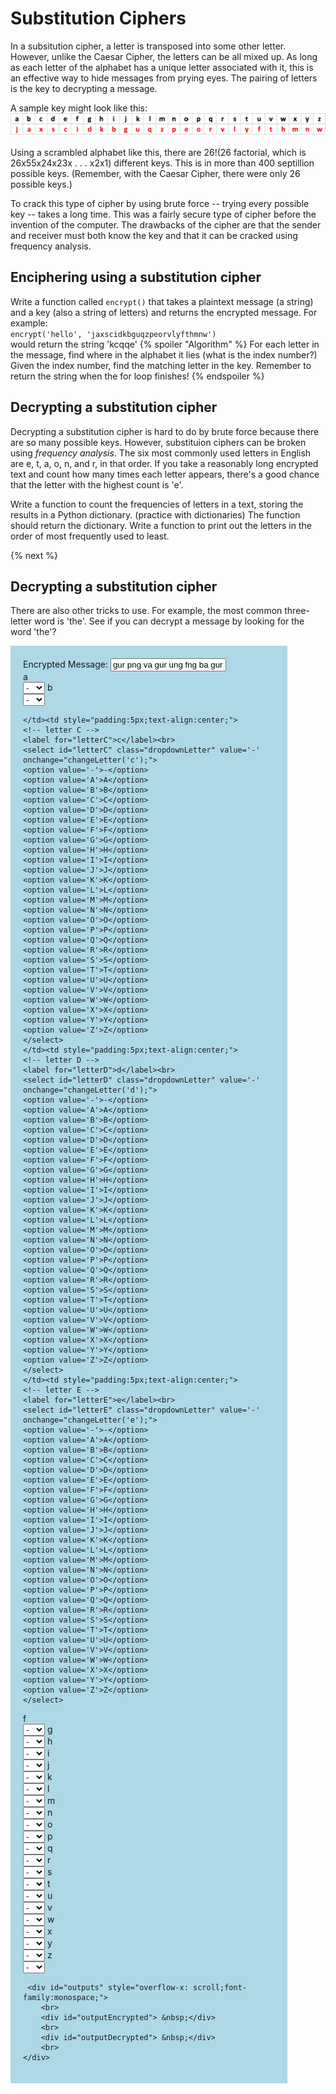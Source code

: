 # Substitution Ciphers
In a subsitution cipher, a letter is transposed into some other letter. However, unlike the Caesar Cipher, the letters can be all mixed up. As long as each letter of the alphabet has a unique letter associated with it, this is an effective way to hide messages from prying eyes. The pairing of letters is the key to decrypting a message.

A sample key might look like this:
![Koch depth 0](https://raw.githubusercontent.com/martybillingsley/images/master/subCipherKey.png) <br><br>
Using a scrambled alphabet like this, there are 26!(26 factorial, which is 26x55x24x23x . . . x2x1) different keys. This is in more than 400 septillion possible keys. (Remember, with the Caesar Cipher, there were only 26 possible keys.)

To crack this type of cipher by using brute force -- trying every possible key -- takes a long time.  This was a fairly secure type of cipher before the invention of the computer. The drawbacks of the cipher are that the sender and receiver must both know the key and that it can be cracked using frequency analysis.
<br>

## Enciphering using a substitution cipher
Write a function called `encrypt()` that takes a plaintext message (a string) and a key (also a string of letters) and returns the encrypted message.  For example:<br>
`encrypt('hello', 'jaxscidkbguqzpeorvlyfthmnw')` <br>
would return the string 'kcqqe'
{% spoiler "Algorithm" %}
For each letter in the message, find where in the alphabet it lies (what is the index number?)
Given the index number, find the matching letter in the key.
Remember to return the string when the for loop finishes!
{% endspoiler %}<br>


## Decrypting a substitution cipher
Decrypting a substitution cipher is hard to do by brute force because there are so many possible keys. However, substituion ciphers can be broken using *frequency analysis*. The six most commonly used letters in English are e, t, a, o, n, and r, in that order. If you take a reasonably long encrypted text and count how many times each letter appears, there's a good chance that the letter with the highest count is 'e'.

Write a function to count the frequencies of letters in a text, storing the results in a Python dictionary. (practice with dictionaries) The function should return the dictionary. Write a function to print out the letters in the order of most frequently used to least.


{% next %}
## Decrypting a substitution cipher
There are also other tricks to use. For example, the most common three-letter word is 'the'. See if you can decrypt a message by looking for the word 'the'?


<div style="background-color:lightblue; padding:20px; width:80%;">
	Encrypted Message: 
	<input id="textInput3" type="text" value="gur png va gur ung fng ba gur avpr kuvgr furrg" style="overflow-x: scroll;"><br>
	<!-- other possibilities:
hke qeelcs ykelc zjveep ajqqeepl bp zn ajqqveez?
who loosed those maroon balloons in my ballroom?

Fuzzy Wuzzy was a bear. Fuzzy Wuzzy had no hair. Fuzzy Wuzzy wasn't fuzzy, was he?
Ifwwn Hfwwn hjl j acjv. Ifwwn Hfwwn kjs pe kjbv. Ifwwn Hfwwn hjlp'y ifwwn, hjl kc?

The rain in Spain stays mainly in the plain
Ykc vjbp bp Lojbp lyjnl zjbpqn bp ykc oqjbp

-->
	<table style="padding:5px;text-align:center;font-family: monospace;">
		<tr><td style="padding:5px;text-align:center;text-align:center;">
	<!-- letter A -->
	<label for="letterA">a</label><br>
	<select id="letterA" class="dropdownLetter" value='-' onchange="changeLetter('a');">
	<option value='-'>-</option>
    <option value='A'>A</option>
    <option value='B'>B</option>
    <option value='C'>C</option>
    <option value='D'>D</option>
    <option value='E'>E</option>
    <option value='F'>F</option>
    <option value='G'>G</option>
    <option value='H'>H</option>
    <option value='I'>I</option>
    <option value='J'>J</option>
    <option value='K'>K</option>
    <option value='L'>L</option>
    <option value='M'>M</option>
    <option value='N'>N</option>
    <option value='O'>O</option>
    <option value='P'>P</option>
    <option value='Q'>Q</option>
    <option value='R'>R</option>
    <option value='S'>S</option>
    <option value='T'>T</option>
    <option value='U'>U</option>
    <option value='V'>V</option>
    <option value='W'>W</option>
    <option value='X'>X</option>
    <option value='Y'>Y</option>
    <option value='Z'>Z</option>
    </select>
	</td><td style="padding:5px;text-align:center;text-align:center;">
    <!-- letter B -->
	<label for="letterB">b</label><br>
	<select id="letterB" class="dropdownLetter" value='-' onchange="changeLetter('b');">
	<option value='-'>-</option>
    <option value='A'>A</option>
    <option value='B'>B</option>
    <option value='C'>C</option>
    <option value='D'>D</option>
    <option value='E'>E</option>
    <option value='F'>F</option>
    <option value='G'>G</option>
    <option value='H'>H</option>
    <option value='I'>I</option>
    <option value='J'>J</option>
    <option value='K'>K</option>
    <option value='L'>L</option>
    <option value='M'>M</option>
    <option value='N'>N</option>
    <option value='O'>O</option>
    <option value='P'>P</option>
    <option value='Q'>Q</option>
    <option value='R'>R</option>
    <option value='S'>S</option>
    <option value='T'>T</option>
    <option value='U'>U</option>
    <option value='V'>V</option>
    <option value='W'>W</option>
    <option value='X'>X</option>
    <option value='Y'>Y</option>
    <option value='Z'>Z</option>
    </select>

	</td><td style="padding:5px;text-align:center;">
    <!-- letter C -->
	<label for="letterC">c</label><br>
	<select id="letterC" class="dropdownLetter" value='-' onchange="changeLetter('c');">
	<option value='-'>-</option>
    <option value='A'>A</option>
    <option value='B'>B</option>
    <option value='C'>C</option>
    <option value='D'>D</option>
    <option value='E'>E</option>
    <option value='F'>F</option>
    <option value='G'>G</option>
    <option value='H'>H</option>
    <option value='I'>I</option>
    <option value='J'>J</option>
    <option value='K'>K</option>
    <option value='L'>L</option>
    <option value='M'>M</option>
    <option value='N'>N</option>
    <option value='O'>O</option>
    <option value='P'>P</option>
    <option value='Q'>Q</option>
    <option value='R'>R</option>
    <option value='S'>S</option>
    <option value='T'>T</option>
    <option value='U'>U</option>
    <option value='V'>V</option>
    <option value='W'>W</option>
    <option value='X'>X</option>
    <option value='Y'>Y</option>
    <option value='Z'>Z</option>
    </select>
	</td><td style="padding:5px;text-align:center;">
    <!-- letter D -->
	<label for="letterD">d</label><br>
	<select id="letterD" class="dropdownLetter" value='-' onchange="changeLetter('d');">
	<option value='-'>-</option>
    <option value='A'>A</option>
    <option value='B'>B</option>
    <option value='C'>C</option>
    <option value='D'>D</option>
    <option value='E'>E</option>
    <option value='F'>F</option>
    <option value='G'>G</option>
    <option value='H'>H</option>
    <option value='I'>I</option>
    <option value='J'>J</option>
    <option value='K'>K</option>
    <option value='L'>L</option>
    <option value='M'>M</option>
    <option value='N'>N</option>
    <option value='O'>O</option>
    <option value='P'>P</option>
    <option value='Q'>Q</option>
    <option value='R'>R</option>
    <option value='S'>S</option>
    <option value='T'>T</option>
    <option value='U'>U</option>
    <option value='V'>V</option>
    <option value='W'>W</option>
    <option value='X'>X</option>
    <option value='Y'>Y</option>
    <option value='Z'>Z</option>
    </select>
	</td><td style="padding:5px;text-align:center;">
    <!-- letter E -->
	<label for="letterE">e</label><br>
	<select id="letterE" class="dropdownLetter" value='-' onchange="changeLetter('e');">
	<option value='-'>-</option>
    <option value='A'>A</option>
    <option value='B'>B</option>
    <option value='C'>C</option>
    <option value='D'>D</option>
    <option value='E'>E</option>
    <option value='F'>F</option>
    <option value='G'>G</option>
    <option value='H'>H</option>
    <option value='I'>I</option>
    <option value='J'>J</option>
    <option value='K'>K</option>
    <option value='L'>L</option>
    <option value='M'>M</option>
    <option value='N'>N</option>
    <option value='O'>O</option>
    <option value='P'>P</option>
    <option value='Q'>Q</option>
    <option value='R'>R</option>
    <option value='S'>S</option>
    <option value='T'>T</option>
    <option value='U'>U</option>
    <option value='V'>V</option>
    <option value='W'>W</option>
    <option value='X'>X</option>
    <option value='Y'>Y</option>
    <option value='Z'>Z</option>
    </select>
</td></tr>
<tr><td style="padding:5px;text-align:center;">
    <!-- letter F -->
	<label for="letterF">f</label><br>
	<select id="letterF" class="dropdownLetter" value='-' onchange="changeLetter('f');">
	<option value='-'>-</option>
    <option value='A'>A</option>
    <option value='B'>B</option>
    <option value='C'>C</option>
    <option value='D'>D</option>
    <option value='E'>E</option>
    <option value='F'>F</option>
    <option value='G'>G</option>
    <option value='H'>H</option>
    <option value='I'>I</option>
    <option value='J'>J</option>
    <option value='K'>K</option>
    <option value='L'>L</option>
    <option value='M'>M</option>
    <option value='N'>N</option>
    <option value='O'>O</option>
    <option value='P'>P</option>
    <option value='Q'>Q</option>
    <option value='R'>R</option>
    <option value='S'>S</option>
    <option value='T'>T</option>
    <option value='U'>U</option>
    <option value='V'>V</option>
    <option value='W'>W</option>
    <option value='X'>X</option>
    <option value='Y'>Y</option>
    <option value='Z'>Z</option>
    </select>
</td><td style="padding:5px;text-align:center;">
    <!-- letter G -->
	<label for="letterG">g</label><br>
	<select id="letterG" class="dropdownLetter" value='-' onchange="changeLetter('g');">
	<option value='-'>-</option>
    <option value='A'>A</option>
    <option value='B'>B</option>
    <option value='C'>C</option>
    <option value='D'>D</option>
    <option value='E'>E</option>
    <option value='F'>F</option>
    <option value='G'>G</option>
    <option value='H'>H</option>
    <option value='I'>I</option>
    <option value='J'>J</option>
    <option value='K'>K</option>
    <option value='L'>L</option>
    <option value='M'>M</option>
    <option value='N'>N</option>
    <option value='O'>O</option>
    <option value='P'>P</option>
    <option value='Q'>Q</option>
    <option value='R'>R</option>
    <option value='S'>S</option>
    <option value='T'>T</option>
    <option value='U'>U</option>
    <option value='V'>V</option>
    <option value='W'>W</option>
    <option value='X'>X</option>
    <option value='Y'>Y</option>
    <option value='Z'>Z</option>
    </select>
</td><td style="padding:5px;text-align:center;">
    <!-- letter H -->
	<label for="letterH">h</label><br>
	<select id="letterH" class="dropdownLetter" value='-' onchange="changeLetter('h');">
	<option value='-'>-</option>
    <option value='A'>A</option>
    <option value='B'>B</option>
    <option value='C'>C</option>
    <option value='D'>D</option>
    <option value='E'>E</option>
    <option value='F'>F</option>
    <option value='G'>G</option>
    <option value='H'>H</option>
    <option value='I'>I</option>
    <option value='J'>J</option>
    <option value='K'>K</option>
    <option value='L'>L</option>
    <option value='M'>M</option>
    <option value='N'>N</option>
    <option value='O'>O</option>
    <option value='P'>P</option>
    <option value='Q'>Q</option>
    <option value='R'>R</option>
    <option value='S'>S</option>
    <option value='T'>T</option>
    <option value='U'>U</option>
    <option value='V'>V</option>
    <option value='W'>W</option>
    <option value='X'>X</option>
    <option value='Y'>Y</option>
    <option value='Z'>Z</option>
    </select>
</td><td style="padding:5px;text-align:center;">
    <!-- letter I -->
	<label for="letterI">i</label><br>
	<select id="letterI" class="dropdownLetter" value='-' onchange="changeLetter('i');">
	<option value='-'>-</option>
    <option value='A'>A</option>
    <option value='B'>B</option>
    <option value='C'>C</option>
    <option value='D'>D</option>
    <option value='E'>E</option>
    <option value='F'>F</option>
    <option value='G'>G</option>
    <option value='H'>H</option>
    <option value='I'>I</option>
    <option value='J'>J</option>
    <option value='K'>K</option>
    <option value='L'>L</option>
    <option value='M'>M</option>
    <option value='N'>N</option>
    <option value='O'>O</option>
    <option value='P'>P</option>
    <option value='Q'>Q</option>
    <option value='R'>R</option>
    <option value='S'>S</option>
    <option value='T'>T</option>
    <option value='U'>U</option>
    <option value='V'>V</option>
    <option value='W'>W</option>
    <option value='X'>X</option>
    <option value='Y'>Y</option>
    <option value='Z'>Z</option>
    </select>
</td><td style="padding:5px;text-align:center;">
    <!-- letter J -->
	<label for="letterJ">j</label><br>
	<select id="letterJ" class="dropdownLetter" value='-' onchange="changeLetter('j');">
	<option value='-'>-</option>
    <option value='A'>A</option>
    <option value='B'>B</option>
    <option value='C'>C</option>
    <option value='D'>D</option>
    <option value='E'>E</option>
    <option value='F'>F</option>
    <option value='G'>G</option>
    <option value='H'>H</option>
    <option value='I'>I</option>
    <option value='J'>J</option>
    <option value='K'>K</option>
    <option value='L'>L</option>
    <option value='M'>M</option>
    <option value='N'>N</option>
    <option value='O'>O</option>
    <option value='P'>P</option>
    <option value='Q'>Q</option>
    <option value='R'>R</option>
    <option value='S'>S</option>
    <option value='T'>T</option>
    <option value='U'>U</option>
    <option value='V'>V</option>
    <option value='W'>W</option>
    <option value='X'>X</option>
    <option value='Y'>Y</option>
    <option value='Z'>Z</option>
    </select>
</td></tr>
<tr><td style="padding:5px;text-align:center;">
    <!-- letter K -->
	<label for="letterK">k</label><br>
	<select id="letterK" class="dropdownLetter" value='-' onchange="changeLetter('k');">
	<option value='-'>-</option>
    <option value='A'>A</option>
    <option value='B'>B</option>
    <option value='C'>C</option>
    <option value='D'>D</option>
    <option value='E'>E</option>
    <option value='F'>F</option>
    <option value='G'>G</option>
    <option value='H'>H</option>
    <option value='I'>I</option>
    <option value='J'>J</option>
    <option value='K'>K</option>
    <option value='L'>L</option>
    <option value='M'>M</option>
    <option value='N'>N</option>
    <option value='O'>O</option>
    <option value='P'>P</option>
    <option value='Q'>Q</option>
    <option value='R'>R</option>
    <option value='S'>S</option>
    <option value='T'>T</option>
    <option value='U'>U</option>
    <option value='V'>V</option>
    <option value='W'>W</option>
    <option value='X'>X</option>
    <option value='Y'>Y</option>
    <option value='Z'>Z</option>
    </select>
</td><td style="padding:5px;text-align:center;">
    <!-- letter L -->
	<label for="letterL">l</label><br>
	<select id="letterL" class="dropdownLetter" value='-' onchange="changeLetter('l');">
	<option value='-'>-</option>
    <option value='A'>A</option>
    <option value='B'>B</option>
    <option value='C'>C</option>
    <option value='D'>D</option>
    <option value='E'>E</option>
    <option value='F'>F</option>
    <option value='G'>G</option>
    <option value='H'>H</option>
    <option value='I'>I</option>
    <option value='J'>J</option>
    <option value='K'>K</option>
    <option value='L'>L</option>
    <option value='M'>M</option>
    <option value='N'>N</option>
    <option value='O'>O</option>
    <option value='P'>P</option>
    <option value='Q'>Q</option>
    <option value='R'>R</option>
    <option value='S'>S</option>
    <option value='T'>T</option>
    <option value='U'>U</option>
    <option value='V'>V</option>
    <option value='W'>W</option>
    <option value='X'>X</option>
    <option value='Y'>Y</option>
    <option value='Z'>Z</option>
    </select>
</td><td style="padding:5px;text-align:center;">
    <!-- letter M -->
	<label for="letterM">m</label><br>
	<select id="letterM" class="dropdownLetter" value='-' onchange="changeLetter('m');">
	<option value='-'>-</option>
    <option value='A'>A</option>
    <option value='B'>B</option>
    <option value='C'>C</option>
    <option value='D'>D</option>
    <option value='E'>E</option>
    <option value='F'>F</option>
    <option value='G'>G</option>
    <option value='H'>H</option>
    <option value='I'>I</option>
    <option value='J'>J</option>
    <option value='K'>K</option>
    <option value='L'>L</option>
    <option value='M'>M</option>
    <option value='N'>N</option>
    <option value='O'>O</option>
    <option value='P'>P</option>
    <option value='Q'>Q</option>
    <option value='R'>R</option>
    <option value='S'>S</option>
    <option value='T'>T</option>
    <option value='U'>U</option>
    <option value='V'>V</option>
    <option value='W'>W</option>
    <option value='X'>X</option>
    <option value='Y'>Y</option>
    <option value='Z'>Z</option>
    </select>
</td><td style="padding:5px;text-align:center;">
    <!-- letter N -->
	<label for="letterN">n</label><br>
	<select id="letterN" class="dropdownLetter" value='-' onchange="changeLetter('n');">
	<option value='-'>-</option>
    <option value='A'>A</option>
    <option value='B'>B</option>
    <option value='C'>C</option>
    <option value='D'>D</option>
    <option value='E'>E</option>
    <option value='F'>F</option>
    <option value='G'>G</option>
    <option value='H'>H</option>
    <option value='I'>I</option>
    <option value='J'>J</option>
    <option value='K'>K</option>
    <option value='L'>L</option>
    <option value='M'>M</option>
    <option value='N'>N</option>
    <option value='O'>O</option>
    <option value='P'>P</option>
    <option value='Q'>Q</option>
    <option value='R'>R</option>
    <option value='S'>S</option>
    <option value='T'>T</option>
    <option value='U'>U</option>
    <option value='V'>V</option>
    <option value='W'>W</option>
    <option value='X'>X</option>
    <option value='Y'>Y</option>
    <option value='Z'>Z</option>
    </select>
</td><td style="padding:5px;text-align:center;">
    <!-- letter O -->
	<label for="letterO">o</label><br>
	<select id="letterO" class="dropdownLetter" value='-' onchange="changeLetter('o');">
	<option value='-'>-</option>
    <option value='A'>A</option>
    <option value='B'>B</option>
    <option value='C'>C</option>
    <option value='D'>D</option>
    <option value='E'>E</option>
    <option value='F'>F</option>
    <option value='G'>G</option>
    <option value='H'>H</option>
    <option value='I'>I</option>
    <option value='J'>J</option>
    <option value='K'>K</option>
    <option value='L'>L</option>
    <option value='M'>M</option>
    <option value='N'>N</option>
    <option value='O'>O</option>
    <option value='P'>P</option>
    <option value='Q'>Q</option>
    <option value='R'>R</option>
    <option value='S'>S</option>
    <option value='T'>T</option>
    <option value='U'>U</option>
    <option value='V'>V</option>
    <option value='W'>W</option>
    <option value='X'>X</option>
    <option value='Y'>Y</option>
    <option value='Z'>Z</option>
    </select>
</td></tr>
<tr><td style="padding:5px;text-align:center;">
    <!-- letter P -->
	<label for="letterP">p</label><br>
	<select id="letterP" class="dropdownLetter" value='-' onchange="changeLetter('p');">
	<option value='-'>-</option>
    <option value='A'>A</option>
    <option value='B'>B</option>
    <option value='C'>C</option>
    <option value='D'>D</option>
    <option value='E'>E</option>
    <option value='F'>F</option>
    <option value='G'>G</option>
    <option value='H'>H</option>
    <option value='I'>I</option>
    <option value='J'>J</option>
    <option value='K'>K</option>
    <option value='L'>L</option>
    <option value='M'>M</option>
    <option value='N'>N</option>
    <option value='O'>O</option>
    <option value='P'>P</option>
    <option value='Q'>Q</option>
    <option value='R'>R</option>
    <option value='S'>S</option>
    <option value='T'>T</option>
    <option value='U'>U</option>
    <option value='V'>V</option>
    <option value='W'>W</option>
    <option value='X'>X</option>
    <option value='Y'>Y</option>
    <option value='Z'>Z</option>
    </select>
</td><td style="padding:5px;text-align:center;">
    <!-- letter Q -->
	<label for="letterQ">q</label><br>
	<select id="letterQ" class="dropdownLetter" value='-' onchange="changeLetter('q');">
	<option value='-'>-</option>
    <option value='A'>A</option>
    <option value='B'>B</option>
    <option value='C'>C</option>
    <option value='D'>D</option>
    <option value='E'>E</option>
    <option value='F'>F</option>
    <option value='G'>G</option>
    <option value='H'>H</option>
    <option value='I'>I</option>
    <option value='J'>J</option>
    <option value='K'>K</option>
    <option value='L'>L</option>
    <option value='M'>M</option>
    <option value='N'>N</option>
    <option value='O'>O</option>
    <option value='P'>P</option>
    <option value='Q'>Q</option>
    <option value='R'>R</option>
    <option value='S'>S</option>
    <option value='T'>T</option>
    <option value='U'>U</option>
    <option value='V'>V</option>
    <option value='W'>W</option>
    <option value='X'>X</option>
    <option value='Y'>Y</option>
    <option value='Z'>Z</option>
    </select>
</td><td style="padding:5px;text-align:center;">
    <!-- letter R -->
	<label for="letterR">r</label><br>
	<select id="letterR" class="dropdownLetter" value='-' onchange="changeLetter('r');">
	<option value='-'>-</option>
    <option value='A'>A</option>
    <option value='B'>B</option>
    <option value='C'>C</option>
    <option value='D'>D</option>
    <option value='E'>E</option>
    <option value='F'>F</option>
    <option value='G'>G</option>
    <option value='H'>H</option>
    <option value='I'>I</option>
    <option value='J'>J</option>
    <option value='K'>K</option>
    <option value='L'>L</option>
    <option value='M'>M</option>
    <option value='N'>N</option>
    <option value='O'>O</option>
    <option value='P'>P</option>
    <option value='Q'>Q</option>
    <option value='R'>R</option>
    <option value='S'>S</option>
    <option value='T'>T</option>
    <option value='U'>U</option>
    <option value='V'>V</option>
    <option value='W'>W</option>
    <option value='X'>X</option>
    <option value='Y'>Y</option>
    <option value='Z'>Z</option>
    </select>
</td><td style="padding:5px;text-align:center;">
    <!-- letter S -->
	<label for="letterS">s</label><br>
	<select id="letterS" class="dropdownLetter" value='-' onchange="changeLetter('s');">
	<option value='-'>-</option>
    <option value='A'>A</option>
    <option value='B'>B</option>
    <option value='C'>C</option>
    <option value='D'>D</option>
    <option value='E'>E</option>
    <option value='F'>F</option>
    <option value='G'>G</option>
    <option value='H'>H</option>
    <option value='I'>I</option>
    <option value='J'>J</option>
    <option value='K'>K</option>
    <option value='L'>L</option>
    <option value='M'>M</option>
    <option value='N'>N</option>
    <option value='O'>O</option>
    <option value='P'>P</option>
    <option value='Q'>Q</option>
    <option value='R'>R</option>
    <option value='S'>S</option>
    <option value='T'>T</option>
    <option value='U'>U</option>
    <option value='V'>V</option>
    <option value='W'>W</option>
    <option value='X'>X</option>
    <option value='Y'>Y</option>
    <option value='Z'>Z</option>
    </select>
</td><td style="padding:5px;text-align:center;">
    <!-- letter T -->
	<label for="letterT">t</label><br>
	<select id="letterT" class="dropdownLetter" value='-' onchange="changeLetter('t');">
	<option value='-'>-</option>
    <option value='A'>A</option>
    <option value='B'>B</option>
    <option value='C'>C</option>
    <option value='D'>D</option>
    <option value='E'>E</option>
    <option value='F'>F</option>
    <option value='G'>G</option>
    <option value='H'>H</option>
    <option value='I'>I</option>
    <option value='J'>J</option>
    <option value='K'>K</option>
    <option value='L'>L</option>
    <option value='M'>M</option>
    <option value='N'>N</option>
    <option value='O'>O</option>
    <option value='P'>P</option>
    <option value='Q'>Q</option>
    <option value='R'>R</option>
    <option value='S'>S</option>
    <option value='T'>T</option>
    <option value='U'>U</option>
    <option value='V'>V</option>
    <option value='W'>W</option>
    <option value='X'>X</option>
    <option value='Y'>Y</option>
    <option value='Z'>Z</option>
    </select>
</td></tr>
<tr><td style="padding:5px;text-align:center;">
   	<!-- letter U -->
	<label for="letterU">u</label><br>
	<select id="letterU" class="dropdownLetter" value='-' onchange="changeLetter('u');">
	<option value='-'>-</option>
    <option value='A'>A</option>
    <option value='B'>B</option>
    <option value='C'>C</option>
    <option value='D'>D</option>
    <option value='E'>E</option>
    <option value='F'>F</option>
    <option value='G'>G</option>
    <option value='H'>H</option>
    <option value='I'>I</option>
    <option value='J'>J</option>
    <option value='K'>K</option>
    <option value='L'>L</option>
    <option value='M'>M</option>
    <option value='N'>N</option>
    <option value='O'>O</option>
    <option value='P'>P</option>
    <option value='Q'>Q</option>
    <option value='R'>R</option>
    <option value='S'>S</option>
    <option value='T'>T</option>
    <option value='U'>U</option>
    <option value='V'>V</option>
    <option value='W'>W</option>
    <option value='X'>X</option>
    <option value='Y'>Y</option>
    <option value='Z'>Z</option>
    </select>
</td><td style="padding:5px;text-align:center;">
   	<!-- letter V -->
	<label for="letterV">v</label><br>
	<select id="letterV" class="dropdownLetter" value='-' onchange="changeLetter('v');">
	<option value='-'>-</option>
    <option value='A'>A</option>
    <option value='B'>B</option>
    <option value='C'>C</option>
    <option value='D'>D</option>
    <option value='E'>E</option>
    <option value='F'>F</option>
    <option value='G'>G</option>
    <option value='H'>H</option>
    <option value='I'>I</option>
    <option value='J'>J</option>
    <option value='K'>K</option>
    <option value='L'>L</option>
    <option value='M'>M</option>
    <option value='N'>N</option>
    <option value='O'>O</option>
    <option value='P'>P</option>
    <option value='Q'>Q</option>
    <option value='R'>R</option>
    <option value='S'>S</option>
    <option value='T'>T</option>
    <option value='U'>U</option>
    <option value='V'>V</option>
    <option value='W'>W</option>
    <option value='X'>X</option>
    <option value='Y'>Y</option>
    <option value='Z'>Z</option>
    </select>
</td><td style="padding:5px;text-align:center;">
   	<!-- letter W -->
	<label for="letterW">w</label><br>
	<select id="letterW" class="dropdownLetter" value='-' onchange="changeLetter('w');">
	<option value='-'>-</option>
    <option value='A'>A</option>
    <option value='B'>B</option>
    <option value='C'>C</option>
    <option value='D'>D</option>
    <option value='E'>E</option>
    <option value='F'>F</option>
    <option value='G'>G</option>
    <option value='H'>H</option>
    <option value='I'>I</option>
    <option value='J'>J</option>
    <option value='K'>K</option>
    <option value='L'>L</option>
    <option value='M'>M</option>
    <option value='N'>N</option>
    <option value='O'>O</option>
    <option value='P'>P</option>
    <option value='Q'>Q</option>
    <option value='R'>R</option>
    <option value='S'>S</option>
    <option value='T'>T</option>
    <option value='U'>U</option>
    <option value='V'>V</option>
    <option value='W'>W</option>
    <option value='X'>X</option>
    <option value='Y'>Y</option>
    <option value='Z'>Z</option>
    </select>
</td><td style="padding:5px;text-align:center;">
   	<!-- letter X -->
	<label for="letterX">x</label><br>
	<select id="letterX" class="dropdownLetter" value='-' onchange="changeLetter('x');">
	<option value='-'>-</option>
    <option value='A'>A</option>
    <option value='B'>B</option>
    <option value='C'>C</option>
    <option value='D'>D</option>
    <option value='E'>E</option>
    <option value='F'>F</option>
    <option value='G'>G</option>
    <option value='H'>H</option>
    <option value='I'>I</option>
    <option value='J'>J</option>
    <option value='K'>K</option>
    <option value='L'>L</option>
    <option value='M'>M</option>
    <option value='N'>N</option>
    <option value='O'>O</option>
    <option value='P'>P</option>
    <option value='Q'>Q</option>
    <option value='R'>R</option>
    <option value='S'>S</option>
    <option value='T'>T</option>
    <option value='U'>U</option>
    <option value='V'>V</option>
    <option value='W'>W</option>
    <option value='X'>X</option>
    <option value='Y'>Y</option>
    <option value='Z'>Z</option>
    </select>
</td><td style="padding:5px;text-align:center;">
    <!-- letter Y -->
	<label for="letterY">y</label><br>
	<select id="letterY" class="dropdownLetter" value='-' onchange="changeLetter('y');">
	<option value='-'>-</option>
    <option value='A'>A</option>
    <option value='B'>B</option>
    <option value='C'>C</option>
    <option value='D'>D</option>
    <option value='E'>E</option>
    <option value='F'>F</option>
    <option value='G'>G</option>
    <option value='H'>H</option>
    <option value='I'>I</option>
    <option value='J'>J</option>
    <option value='K'>K</option>
    <option value='L'>L</option>
    <option value='M'>M</option>
    <option value='N'>N</option>
    <option value='O'>O</option>
    <option value='P'>P</option>
    <option value='Q'>Q</option>
    <option value='R'>R</option>
    <option value='S'>S</option>
    <option value='T'>T</option>
    <option value='U'>U</option>
    <option value='V'>V</option>
    <option value='W'>W</option>
    <option value='X'>X</option>
    <option value='Y'>Y</option>
    <option value='Z'>Z</option>
    </select>
</td></tr>
<tr><td style="padding:5px;text-align:center;">
   	<!-- letter Z -->
	<label for="letterZ">z</label><br>
	<select id="letterZ" class="dropdownLetter" value='-' onchange="changeLetter('z');">
	<option value='-'>-</option>
    <option value='A'>A</option>
    <option value='B'>B</option>
    <option value='C'>C</option>
    <option value='D'>D</option>
    <option value='E'>E</option>
    <option value='F'>F</option>
    <option value='G'>G</option>
    <option value='H'>H</option>
    <option value='I'>I</option>
    <option value='J'>J</option>
    <option value='K'>K</option>
    <option value='L'>L</option>
    <option value='M'>M</option>
    <option value='N'>N</option>
    <option value='O'>O</option>
    <option value='P'>P</option>
    <option value='Q'>Q</option>
    <option value='R'>R</option>
    <option value='S'>S</option>
    <option value='T'>T</option>
    <option value='U'>U</option>
    <option value='V'>V</option>
    <option value='W'>W</option>
    <option value='X'>X</option>
    <option value='Y'>Y</option>
    <option value='Z'>Z</option>
    </select>
</td><td></td><td></td><td></td><td></td>
</tr></table>
 
	 <div id="outputs" style="overflow-x: scroll;font-family:monospace;">
	 	<br>
		<div id="outputEncrypted"> &nbsp;</div>
		<br>
		<div id="outputDecrypted"> &nbsp;</div>
		<br>
	</div>
</div>

<script>
	function checkDuplicates(curLtr){
		alphabet = "abcdefghijklmnopqrstuvwxyz";
		for (var i=0; i<26;i++){
			otherLtr = alphabet[i];
			console.log("cur: " + curLtr + " other: "+otherLtr+" lookup: "+letterLookup(otherLtr));
			if (curLtr == letterLookup(otherLtr).toLowerCase()){
				resetLetterSelect(otherLtr);
			}
		}
	}
	function resetLetterSelect(ltr){
		switch (ltr){
			case 'a':
				document.getElementById('letterA').value = '-';
				break;
			case 'b':
				document.getElementById('letterB').value = '-';
				break;
			case 'c':
				document.getElementById('letterC').value = '-';
				break;
			case 'd':
				document.getElementById('letterD').value = '-';
				break;
			case 'e':
				document.getElementById('letterE').value = '-';
				break;
			case 'f':
				document.getElementById('letterF').value = '-';
				break;
			case 'g':
				document.getElementById('letterG').value = '-';
				break;
			case 'h':
				document.getElementById('letterH').value = '-';
				break;
			case 'i':
				document.getElementById('letterI').value = '-';
				break;
			case 'j':
				document.getElementById('letterJ').value = '-';
				break;
			case 'k':
				document.getElementById('letterK').value = '-';
				break;
			case 'l':
				document.getElementById('letterL').value = '-';
				break;
			case 'm':
				document.getElementById('letterM').value = '-';
				break;
			case 'n':
				document.getElementById('letterN').value = '-';
				break;
			case 'o':
				document.getElementById('letterO').value = '-';
				break;
			case 'p':
				document.getElementById('letterP').value = '-';
				break;
			case 'q':
				document.getElementById('letterQ').value = '-';
				break;
			case 'r':
				document.getElementById('letterR').value = '-';
				break;
			case 's':
				document.getElementById('letterS').value = '-';
				break;
			case 't':
				document.getElementById('letterT').value = '-';
				break;
			case 'u':
				document.getElementById('letterU').value = '-';
				break;
			case 'v':
				document.getElementById('letterV').value = '-';
				break;
			case 'w':
				document.getElementById('letterW').value = '-';
				break;
			case 'x':
				document.getElementById('letterX').value = '-';
				break;
			case 'y':
				document.getElementById('letterY').value = '-';
				break;
			case 'z':
				document.getElementById('letterZ').value = '-';
				break;
			default:
				newLtr = oldLtr;
		}
		return (newLtr);
	}
	function letterLookup(oldLtr){
		var newLtr;
		switch (oldLtr){
			case 'a':
				newLtr = document.getElementById('letterA').value;
				break;
			case 'b':
				newLtr = document.getElementById('letterB').value;
				break;
			case 'c':
				newLtr = document.getElementById('letterC').value;
				break;
			case 'd':
				newLtr = document.getElementById('letterD').value;
				break;
			case 'e':
				newLtr = document.getElementById('letterE').value;
				break;
			case 'f':
				newLtr = document.getElementById('letterF').value;
				break;
			case 'g':
				newLtr = document.getElementById('letterG').value;
				break;
			case 'h':
				newLtr = document.getElementById('letterH').value;
				break;
			case 'i':
				newLtr = document.getElementById('letterI').value;
				break;
			case 'j':
				newLtr = document.getElementById('letterJ').value;
				break;
			case 'k':
				newLtr = document.getElementById('letterK').value;
				break;
			case 'l':
				newLtr = document.getElementById('letterL').value;
				break;
			case 'm':
				newLtr = document.getElementById('letterM').value;
				break;
			case 'n':
				newLtr = document.getElementById('letterN').value;
				break;
			case 'o':
				newLtr = document.getElementById('letterO').value;
				break;
			case 'p':
				newLtr = document.getElementById('letterP').value;
				break;
			case 'q':
				newLtr = document.getElementById('letterQ').value;
				break;
			case 'r':
				newLtr = document.getElementById('letterR').value;
				break;
			case 's':
				newLtr = document.getElementById('letterS').value;
				break;
			case 't':
				newLtr = document.getElementById('letterT').value;
				break;
			case 'u':
				newLtr = document.getElementById('letterU').value;
				break;
			case 'v':
				newLtr = document.getElementById('letterV').value;
				break;
			case 'w':
				newLtr = document.getElementById('letterW').value;
				break;
			case 'x':
				newLtr = document.getElementById('letterX').value;
				break;
			case 'y':
				newLtr = document.getElementById('letterY').value;
				break;
			case 'z':
				newLtr = document.getElementById('letterZ').value;
				break;
			default:
				newLtr = oldLtr;
		}
		return (newLtr);
	}

	function changeLetter(oldLtr){
		var oldMsg = document.getElementById('textInput3').value;
		checkDuplicates(oldLtr);
		var newMsg='';
		var newLtr = letterLookup(oldLtr);
		for (var i = 0; i < oldMsg.length; i++) {
  			newMsg += letterLookup(oldMsg.charAt(i));
		}
		console.log(oldLtr+'->'+newLtr);
		console.log(newMsg)
		document.getElementById("outputEncrypted").innerText = oldMsg;
		document.getElementById("outputDecrypted").innerText = newMsg;
	}
	changeLetter('letterA');

</script>

